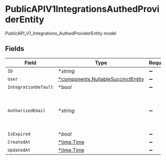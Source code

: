 # PublicAPIV1IntegrationsAuthedProviderEntity

PublicAPI_V1_Integrations_AuthedProviderEntity model


## Fields

| Field                                                                                   | Type                                                                                    | Required                                                                                | Description                                                                             |
| --------------------------------------------------------------------------------------- | --------------------------------------------------------------------------------------- | --------------------------------------------------------------------------------------- | --------------------------------------------------------------------------------------- |
| `ID`                                                                                    | **string*                                                                               | :heavy_minus_sign:                                                                      | N/A                                                                                     |
| `User`                                                                                  | [*components.NullableSuccinctEntity](../../models/components/nullablesuccinctentity.md) | :heavy_minus_sign:                                                                      | N/A                                                                                     |
| `IntegrationDefault`                                                                    | **bool*                                                                                 | :heavy_minus_sign:                                                                      | N/A                                                                                     |
| `AuthorizedEmail`                                                                       | **string*                                                                               | :heavy_minus_sign:                                                                      | The email of the user who authorized the integration                                    |
| `IsExpired`                                                                             | **bool*                                                                                 | :heavy_minus_sign:                                                                      | N/A                                                                                     |
| `CreatedAt`                                                                             | [*time.Time](https://pkg.go.dev/time#Time)                                              | :heavy_minus_sign:                                                                      | N/A                                                                                     |
| `UpdatedAt`                                                                             | [*time.Time](https://pkg.go.dev/time#Time)                                              | :heavy_minus_sign:                                                                      | N/A                                                                                     |